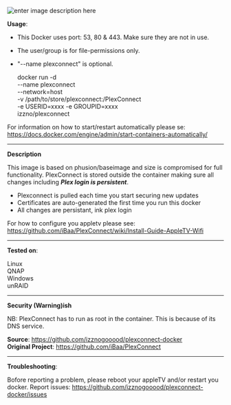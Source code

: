 ![enter image description here](https://camo.githubusercontent.com/3e9ba499fd311db91f02459bf0ff507620ca04b9/68747470733a2f2f662e636c6f75642e6769746875622e636f6d2f6173736574732f353530343239382f313231373733342f61326333643331362d323661652d313165332d396235322d3932373738343765326230642e706e67)


**Usage**:

* This Docker uses port: 53, 80 & 443. Make sure they are not in use.
* The user/group is for file-permissions only.
* "--name plexconnect" is optional.

    docker run -d \
    --name plexconnect \
    --network=host \
    -v /path/to/store/plexconnect:/PlexConnect \
    -e USERID=xxxx -e GROUPID=xxxx \
    izzno/plexconnect

For information on how to start/restart automatically please se:
https://docs.docker.com/engine/admin/start-containers-automatically/

----------

**Description**

This image is based on phusion/baseimage and size is compromised for full functionality.
PlexConnect is stored outside the container making sure all changes including ***Plex login is persistent***.

* Plexconnect is pulled each time you start securing new updates
* Certificates are auto-generated the first time you run this docker
* All changes are persistant, ink plex login

For how to configure you appletv please see:
https://github.com/iBaa/PlexConnect/wiki/Install-Guide-AppleTV-Wifi

----------

**Tested on**:

Linux \
QNAP \
Windows \
unRAID

--------- 

**Security (Warning)ish**

NB: PlexConnect has to run as root in the container. This is because of its DNS service.

**Source**: https://github.com/izznogooood/plexconnect-docker \
**Original Project**: https://github.com/iBaa/PlexConnect

----------

**Troubleshooting**:

Bofore reporting a problem, please reboot your appleTV and/or restart you docker.
Report issues: https://github.com/izznogooood/plexconnect-docker/issues
